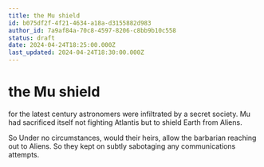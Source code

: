 ```yaml
---
title: the Mu shield
id: b075df2f-4f21-4634-a18a-d3155882d983
author_id: 7a9af84a-70c8-4597-8206-c8bb9b10c558
status: draft
date: 2024-04-24T18:25:00.000Z
last_updated: 2024-04-24T18:30:00.000Z
---
```


# the Mu shield


for the latest century astronomers were infiltrated by a secret society. Mu had sacrificed itself not fighting Atlantis but to shield Earth from Aliens.

So Under no circumstances, would their heirs, allow the barbarian reaching out to Aliens. So they kept on subtly sabotaging any communications attempts.


